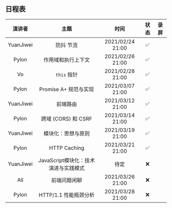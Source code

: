 ## 日程表

|  演讲者   |         主题          |       时间       | 状态 | 录屏 |
| :-------: | :-------------------: | :--------------: | :--: | :--: |
| YuanJiwei |       防抖 节流       | 2021/02/24 21:00 |  ✅   |      |
|   Pylon   |  作用域和执行上下文   | 2021/02/26 21:00 |  ✅   |      |
|    Vo     |     `this`  指针      | 2021/02/28 21:00 |  ✅   |      |
|   Pylon   | Promise A+ 规范与实现 | 2021/03/07 21:00 |  ✅   |      |
| YuanJiwei |       前端路由        | 2021/03/12 21:00 |  ✅   |      |
|   Pylon   |  跨域 (CORS) 和 CSRF  | 2021/03/14 21:00 |  ✅   |      |
| YuanJiwei |    模块化：思想与原则  | 2021/03/19 21:00 |  ✅  |      |
|   Pylon   |     HTTP Caching      | 2021/03/21 21:00 |  ✅   |      |
| YuanJiwei |JavaScript模块化：技术演进与实践模式 | 待定 |  ❌   |      |
| All | 前端问题闲聊 | 2021/03/26 21:00 |  ❌   |      |
| Pylon | HTTP/1.1 性能瓶颈分析 | 2021/03/28 21:00 |  ❌   |      |
